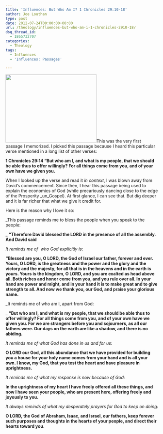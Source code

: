 ```yaml
---
title: 'Influences: But Who Am I? 1 Chronicles 29:10-18'
author: Joe Louthan
type: post
date: 2012-07-24T00:00:00+00:00
url: /theology/influences-but-who-am-i-1-chronicles-2910-18/
dsq_thread_id:
  - 1865732707
categories:
  - Theology
tags:
  - Influences
  - 'Influences: Passages'

---
```

[<img class="alignright size-medium wp-image-829" title="bible" src="https://i0.wp.com/theologic.us/wp-content/uploads/2012/10/bible.jpg?resize=300%2C225" alt="" width="300" height="225" srcset="https://i0.wp.com/theologic.us/wp-content/uploads/2012/10/bible.jpg?resize=300%2C225 300w, https://i0.wp.com/theologic.us/wp-content/uploads/2012/10/bible.jpg?w=400 400w" sizes="(max-width: 300px) 100vw, 300px" data-recalc-dims="1" />][1]This was the very first passage I memorized. I picked this passage because I heard this particular verse mentioned in a long list of other verses:

**1 Chronicles 29:14 “But who am I, and what is my people, that we should be able thus to offer willingly? For all things come from you, and of your own have we given you.**

When I looked up the verse and read it _in context_, I was blown away from David&#8217;s commencement. Since then, I hear this passage being used to explain the economics of God (while precariously dancing close to the edge of the Prosperity _un_Gospel). At first glance, I can see that. But dig deeper and it is far richer that what we give it credit for.

Here is the reason why I love it so:

_This passage reminds me to bless the people when you speak to the people:
  
_ **&#8220;Therefore David blessed the LORD in the presence of all the assembly. And David said**

_It reminds me of  who God explicitly is_:
  
**“Blessed are you, O LORD, the God of Israel our father, forever and ever. Yours, O LORD, is the greatness and the power and the glory and the victory and the majesty, for all that is in the heavens and in the earth is yours. Yours is the kingdom, O LORD, and you are exalted as head above all. Both riches and honor come from you, and you rule over all. In your hand are power and might, and in your hand it is to make great and to give strength to all. And now we thank you, our God, and praise your glorious name.**

_It reminds me of who am I, apart from God:
  
_ **“But who am I, and what is my people, that we should be able thus to offer willingly? For all things come from you, and of your own have we given you. For we are strangers before you and sojourners, as all our fathers were. Our days on the earth are like a shadow, and there is no abiding.**

_It reminds me of what God has done in us and for us:_
  
**O LORD our God, all this abundance that we have provided for building you a house for your holy name comes from your hand and is all your own. I know, my God, that you test the heart and have pleasure in uprightness.**

_It reminds me of what my response is now because of God:_
  
**In the uprightness of my heart I have freely offered all these things, and now I have seen your people, who are present here, offering freely and joyously to you.**

_It always reminds of what my desperately prayers for God to keep on doing:_
  
**O LORD, the God of Abraham, Isaac, and Israel, our fathers, keep forever such purposes and thoughts in the hearts of your people, and direct their hearts toward you.**

 [1]: https://i0.wp.com/theologic.us/wp-content/uploads/2012/10/bible.jpg